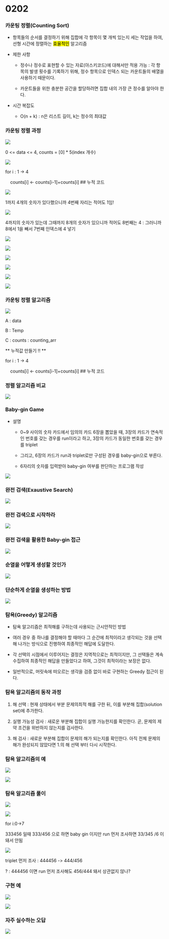 # 0202

### 카운팅 정렬(Counting Sort)

- 항목들의 순서를 결정하기 위해 집합에 각 항목이 몇 개씩 있는지 세는 작업을 하여, 선형 시간에 정렬하는 <mark>효율적인</mark> 알고리즘

- 제한 사항
  
  - 정수나 정수로 표현할 수 있는 자료(아스키코드)에 대해서만 적용 가능 : 각 항목의 발생 횟수를 기록하기 위해, 정수 항목으로 인덱스 되는 카운트들의 배열을 사용하기 때문이다.
  
  - 카운트들을 위한 충분한 공간을 할당하려면 집합 내의 가장 큰 정수를 알아야 한다.

- 시간 복잡도
  
  - O(n + k) : n은 리스트 길이, k는 정수의 최대값

### 카운팅 정렬 과정

![](0202필기_assets/2023-02-02-08-58-21-image.png)

0 <= data <= 4, counts = [0] * 5(index 개수)

![](0202필기_assets/2023-02-02-08-58-34-image.png)

for i : 1 -> 4

    counts[i] <- counts[i-1]+counts[i]  ## 누적 코드

![](0202필기_assets/2023-02-02-08-58-48-image.png)

1까지 4개의 숫자가 있다했으니까 4번째 자리는 적어도 1임!

![](0202필기_assets/2023-02-02-08-58-58-image.png)

4까지의 숫자가 있는데 그때까지 8개의 숫자가 있으니까 적어도 8번째는 4 : 그러니까 8에서 1을 빼서 7번째 인덱스에 4 넣기

![](0202필기_assets/2023-02-02-08-59-08-image.png)

![](0202필기_assets/2023-02-02-08-59-18-image.png)

![](0202필기_assets/2023-02-02-08-59-31-image.png)

![](0202필기_assets/2023-02-02-09-01-09-image.png)

![](0202필기_assets/2023-02-02-09-01-17-image.png)

![](0202필기_assets/2023-02-02-09-01-25-image.png)

### 카운팅 정렬 알고리즘

![](0202필기_assets/2023-02-02-09-01-37-image.png)

A : data

B : Temp

C : counts : counting_arr

** 누적값 만들기 !! **

for i : 1 -> 4

    counts[i] <- counts[i-1]+counts[i] ## 누적 코드

### 정렬 알고리즘 비교

![](0202필기_assets/2023-02-02-09-02-37-image.png)

### Baby-gin Game

- 설명
  
  - 0~9 사이의 숫자 카드에서 임의의 카드 6장을 뽑았을 때, 3장의 카드가 연속적인 번호를 갖는 경우를 run이라고 하고, 3장의 카드가 동일한 번호를 갖는 경우를 triplet
  
  - 그리고, 6장의 카드가 run과 triplet로만 구성된 경우를 baby-gin으로 부른다.
  
  - 6자리의 숫자를 입력받아 baby-gin 여부를 판단하는 프로그램 작성

![](0202필기_assets/2023-02-02-10-11-40-image.png)

### 완전 검색(Exaustive Search)

![](0202필기_assets/2023-02-02-10-11-58-image.png)

### 완전 검색으로 시작하라

![](0202필기_assets/2023-02-02-10-12-18-image.png)

### 완전 검색을 활용한 Baby-gin 접근

![](0202필기_assets/2023-02-02-10-12-38-image.png)

### 순열을 어떻게 생성할 것인가

![](0202필기_assets/2023-02-02-10-12-54-image.png)

### 단순하게 순열을 생성하는 방법

![](0202필기_assets/2023-02-02-10-20-14-image.png)

### 탐욕(Greedy) 알고리즘

- 탐욕 알고리즘은 최적해를 구하는데 사용되는 근시안적인 방법

- 여러 경우 중 하나를 결정해야 할 때마다 그 순간에 최적이라고 생각되는 것을 선택해 나가는 방식으로 진행하여 최종적인 해답에 도달한다.

- 각 선택의 시점에서 이루어지는 결정은 지역적으로는 최적이지만, 그 선택들은 계속 수집하여 최종적인 해답을 만들었다고 하여, 그것이 최적이라는 보장은 없다.

- 일반적으로, 머릿속에 떠오르는 생각을 검증 없이 바로 구현하는 Greedy 접근이 된다.

### 탐욕 알고리즘의 동작 과정

1. 해 선택 : 현재 상태에서 부분 문제의최적 해를 구한 뒤, 이를 부분해 집합(solution set)에 추가한다.

2. 실행 가능성 검사 : 새로운 부분해 집합이 실행 가능한지를 확인한다. 곧, 문제의 제약 조건을 위반하지 않는지를 검사한다.

3. 해 검사 : 새로운 부분해 집합이 문제의 해가 되는지를 확인한다. 아직 전체 문제의 해가 완성되지 않았다면 1.의 해 선택 부터 다시 시작한다.

### 탐욕 알고리즘의 예

![](0202필기_assets/2023-02-02-10-25-22-image.png)

![](0202필기_assets/2023-02-02-10-25-35-image.png)

### 탐욕 알고리즘 풀이

![](0202필기_assets/2023-02-02-10-26-01-image.png)

![](0202필기_assets/2023-02-02-10-26-11-image.png)

for i:0->7

333456 일때 333/456 으로 하면 baby gin 이지만 run 먼저 조사하면 33/345 /6 이 돼서 안됨

![](0202필기_assets/2023-02-02-10-26-19-image.png)

triplet 먼저 조사 : 444456 -> 444/456

? : 444456 이면 run 먼저 조사해도 456/444 돼서 상관없지 않나?

### 구현 예

![](0202필기_assets/2023-02-02-10-26-47-image.png)

![](0202필기_assets/2023-02-02-10-26-56-image.png)

### 자주 실수하는 오답

![](0202필기_assets/2023-02-02-10-42-50-image.png)
